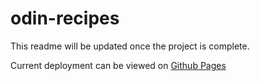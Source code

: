 # odin-recipes

This readme will be updated once the project is complete. 

Current deployment can be viewed on [Github Pages](https://www.netlok002.github.io/odin-recipes)